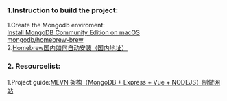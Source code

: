 ### 1.Instruction to build the project:  
1.Create the Mongodb enviroment:  
[Install MongoDB Community Edition on macOS](https://docs.mongodb.com/manual/tutorial/install-mongodb-on-os-x/)  
[mongodb/homebrew-brew](https://github.com/mongodb/homebrew-brew)  
2.[Homebrew国内如何自动安装（国内地址）](https://zhuanlan.zhihu.com/p/111014448)  



### 2. Resourcelist:
1.Project guide:[MEVN 架构（MongoDB + Express + Vue + NODEJS）制做网站](https://www.shangmayuan.com/a/bacc5c7c7d2147bf8cf09568.html)  